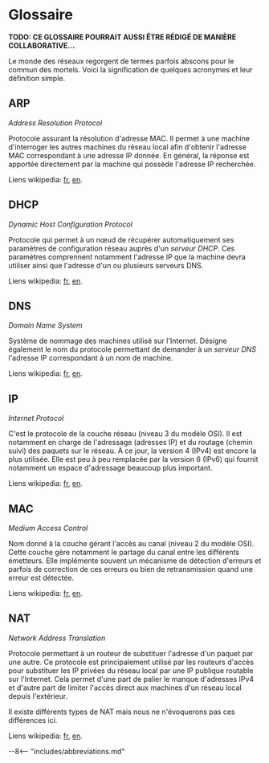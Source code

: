 # Glossaire

**<p class="text-danger">TODO: CE GLOSSAIRE POURRAIT AUSSI ÊTRE RÉDIGÉ DE MANIÈRE COLLABORATIVE...</p>**




Le monde des réseaux regorgent de termes parfois abscons pour le commun
des mortels. Voici la signification de quelques acronymes et leur
définition simple.


## ARP
*Address Resolution Protocol*

Protocole assurant la résolution d'adresse MAC. Il permet à une machine
d'interroger les autres machines du réseau local afin d'obtenir
l'adresse MAC correspondant à une adresse IP donnée. En général, la 
réponse est apportée directement par la machine qui possède l'adresse IP
recherchée.

Liens wikipedia: [fr](https://fr.wikipedia.org/wiki/Address_Resolution_Protocol), 
[en](https://en.wikipedia.org/wiki/Address_Resolution_Protocol).


## DHCP
*Dynamic Host Configuration Protocol*

Protocole qui permet à un nœud de récupérer automatiquement ses
paramètres de configuration réseau auprès d'un *serveur DHCP*. Ces 
paramètres comprennent notamment l'adresse IP que la machine devra 
utiliser ainsi que l'adresse d'un ou plusieurs serveurs DNS.

Liens wikipedia: [fr](https://fr.wikipedia.org/wiki/Dynamic_Host_Configuration_Protocol), 
[en](https://wikipedia.org/wiki/Dynamic_Host_Configuration_Protocol).


## DNS
*Domain Name System*

Système de nommage des machines utilisé sur l'Internet. Désigne
également le nom du protocole permettant de demander à un *serveur DNS*
l'adresse IP correspondant à un nom de machine.

Liens wikipedia: [fr](https://fr.wikipedia.org/wiki/Domain_Name_System), 
[en](https://wikipedia.org/wiki/Domain_Name_System).


## IP
*Internet Protocol*

C'est le protocole de la couche réseau (niveau 3 du modèle OSI). Il est
notamment en charge de l'adressage (adresses IP) et du routage (chemin
suivi) des paquets sur le réseau. À ce jour, la version 4 (IPv4) est
encore la plus utilisée. Elle est peu à peu remplacée par la version 6
(IPv6) qui fournit notamment un espace d'adressage beaucoup plus
important.

Liens wikipedia: [fr](https://fr.wikipedia.org/wiki/Internet_Protocol), 
[en](https://wikipedia.org/wiki/Internet_Protocol).


## MAC
*Medium Access Control* 

Nom donné à la couche gérant l'accès au canal (niveau 2 du modèle OSI).
Cette couche gère notamment le partage du canal entre les différents 
émetteurs. Elle implémente souvent un mécanisme de détection d'erreurs 
et parfois de correction de ces erreurs ou bien de retransmission quand
une erreur est détectée.

Liens wikipedia: [fr](https://fr.wikipedia.org/wiki/Contr%C3%B4le_d%27acc%C3%A8s_au_support), 
[en](https://en.wikipedia.org/wiki/Medium_access_control).


## NAT
*Network Address Translation* 

Protocole permettant à un routeur de substituer l'adresse d'un paquet
par une autre. Ce protocole est principalement utilisé par les routeurs
d'accès pour substituer les IP privées du réseau local par une IP
publique routable sur l'Internet. Cela permet d'une part de palier le
manque d'adresses IPv4 et d'autre part de limiter l'accès direct aux
machines d'un réseau local depuis l'extérieur.

Il existe différents types de NAT mais nous ne n'évoquerons pas ces
différences ici.

Liens wikipedia: [fr](https://fr.wikipedia.org/wiki/Network_address_translation), 
[en](https://en.wikipedia.org/wiki/Network_address_translation).


<!-- 
* [**DHCP**](https://fr.wikipedia.org/wiki/Dynamic_Host_Configuration_Protocol):
  *Dynamic Host Configuration Protocol*. Protocole qui permet
  à un nœud de récupérer automatiquement ses paramètres de configuration
  réseau auprès d'un *serveur DHCP*.
* [**DNS**](https://fr.wikipedia.org/wiki/Domain_Name_System): 
  *Domain Name System*. Système de nommage des machines utilisé
  sur l'Internet. Désigne également le nom du protocole permettant de 
  demander à un *serveur DNS* l'adresse IP correspondant à un nom de 
  machine.
* [**IP**](https://fr.wikipedia.org/wiki/Internet_Protocol): 
  *Internet Protocol*. C'est le protocole de la couche réseau
  (niveau 3 du modèle OSI). Il est notamment en charge de l'adressage
  (adresses IP) et du routage (chemin suivi) des paquets sur le réseau.
  À ce jour, la version 4 (IPv4) est encore la plus utilisée. Elle est 
  peu à peu remplacée par la version 6 (IPv6) qui fournit notamment un 
  espace d'adressage beaucoup plus important. -->


--8<-- "includes/abbreviations.md"